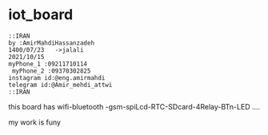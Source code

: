 
# iot_board


    ::IRAN
    by :AmirMahdiHassanzadeh
    1400/07/23   ->jalali
    2021/10/15
    myPhone_1 :09211710114
	 myPhone_2 :09370302825
    instagram id:@eng.amirmahdi
    telegram id:@Amir_mehdi_attwi
    ::IRAN


this board has wifi-bluetooth -gsm-spiLcd-RTC-SDcard-4Relay-BTn-LED ....

my work is funy

